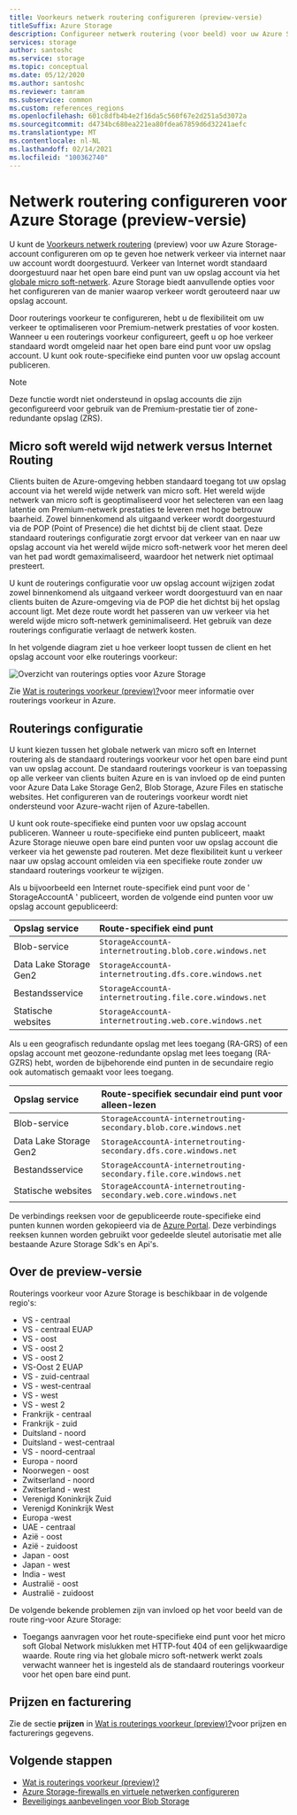 ```yaml
---
title: Voorkeurs netwerk routering configureren (preview-versie)
titleSuffix: Azure Storage
description: Configureer netwerk routering (voor beeld) voor uw Azure Storage-account om op te geven hoe netwerk verkeer via internet naar uw account wordt doorgestuurd.
services: storage
author: santoshc
ms.service: storage
ms.topic: conceptual
ms.date: 05/12/2020
ms.author: santoshc
ms.reviewer: tamram
ms.subservice: common
ms.custom: references_regions
ms.openlocfilehash: 601c8dfb4b4e2f16da5c560f67e2d251a5d3072a
ms.sourcegitcommit: d4734bc680ea221ea80fdea67859d6d32241aefc
ms.translationtype: MT
ms.contentlocale: nl-NL
ms.lasthandoff: 02/14/2021
ms.locfileid: "100362740"
---
```

# <a name="configure-network-routing-preference-for-azure-storage-preview"></a>Netwerk routering configureren voor Azure Storage (preview-versie)

U kunt de [Voorkeurs netwerk routering](../../virtual-network/routing-preference-overview.md) (preview) voor uw Azure Storage-account configureren om op te geven hoe netwerk verkeer via internet naar uw account wordt doorgestuurd. Verkeer van Internet wordt standaard doorgestuurd naar het open bare eind punt van uw opslag account via het [globale micro soft-netwerk](../../networking/microsoft-global-network.md). Azure Storage biedt aanvullende opties voor het configureren van de manier waarop verkeer wordt gerouteerd naar uw opslag account.

Door routerings voorkeur te configureren, hebt u de flexibiliteit om uw verkeer te optimaliseren voor Premium-netwerk prestaties of voor kosten. Wanneer u een routerings voorkeur configureert, geeft u op hoe verkeer standaard wordt omgeleid naar het open bare eind punt voor uw opslag account. U kunt ook route-specifieke eind punten voor uw opslag account publiceren.

> [!NOTE]
> Deze functie wordt niet ondersteund in opslag accounts die zijn geconfigureerd voor gebruik van de Premium-prestatie tier of zone-redundante opslag (ZRS).

## <a name="microsoft-global-network-versus-internet-routing"></a>Micro soft wereld wijd netwerk versus Internet Routing

Clients buiten de Azure-omgeving hebben standaard toegang tot uw opslag account via het wereld wijde netwerk van micro soft. Het wereld wijde netwerk van micro soft is geoptimaliseerd voor het selecteren van een laag latentie om Premium-netwerk prestaties te leveren met hoge betrouw baarheid. Zowel binnenkomend als uitgaand verkeer wordt doorgestuurd via de POP (Point of Presence) die het dichtst bij de client staat. Deze standaard routerings configuratie zorgt ervoor dat verkeer van en naar uw opslag account via het wereld wijde micro soft-netwerk voor het meren deel van het pad wordt gemaximaliseerd, waardoor het netwerk niet optimaal presteert.

U kunt de routerings configuratie voor uw opslag account wijzigen zodat zowel binnenkomend als uitgaand verkeer wordt doorgestuurd van en naar clients buiten de Azure-omgeving via de POP die het dichtst bij het opslag account ligt. Met deze route wordt het passeren van uw verkeer via het wereld wijde micro soft-netwerk geminimaliseerd. Het gebruik van deze routerings configuratie verlaagt de netwerk kosten.

In het volgende diagram ziet u hoe verkeer loopt tussen de client en het opslag account voor elke routerings voorkeur:

![Overzicht van routerings opties voor Azure Storage](media/network-routing-preference/routing-options-diagram.png)

Zie [Wat is routerings voorkeur (preview)?](../../virtual-network/routing-preference-overview.md)voor meer informatie over routerings voorkeur in Azure.

## <a name="routing-configuration"></a>Routerings configuratie

U kunt kiezen tussen het globale netwerk van micro soft en Internet routering als de standaard routerings voorkeur voor het open bare eind punt van uw opslag account. De standaard routerings voorkeur is van toepassing op alle verkeer van clients buiten Azure en is van invloed op de eind punten voor Azure Data Lake Storage Gen2, Blob Storage, Azure Files en statische websites. Het configureren van de routerings voorkeur wordt niet ondersteund voor Azure-wacht rijen of Azure-tabellen.

U kunt ook route-specifieke eind punten voor uw opslag account publiceren. Wanneer u route-specifieke eind punten publiceert, maakt Azure Storage nieuwe open bare eind punten voor uw opslag account die verkeer via het gewenste pad routeren. Met deze flexibiliteit kunt u verkeer naar uw opslag account omleiden via een specifieke route zonder uw standaard routerings voorkeur te wijzigen.

Als u bijvoorbeeld een Internet route-specifiek eind punt voor de ' StorageAccountA ' publiceert, worden de volgende eind punten voor uw opslag account gepubliceerd:

| Opslag service        | Route-specifiek eind punt                                  |
| :--------------------- | :------------------------------------------------------- |
| Blob-service           | `StorageAccountA-internetrouting.blob.core.windows.net`  |
| Data Lake Storage Gen2 | `StorageAccountA-internetrouting.dfs.core.windows.net`   |
| Bestandsservice           | `StorageAccountA-internetrouting.file.core.windows.net`  |
| Statische websites        | `StorageAccountA-internetrouting.web.core.windows.net`   |

Als u een geografisch redundante opslag met lees toegang (RA-GRS) of een opslag account met geozone-redundante opslag met lees toegang (RA-GZRS) hebt, worden de bijbehorende eind punten in de secundaire regio ook automatisch gemaakt voor lees toegang.

| Opslag service        | Route-specifiek secundair eind punt voor alleen-lezen                        |
| :--------------------- | :----------------------------------------------------------------- |
| Blob-service           | `StorageAccountA-internetrouting-secondary.blob.core.windows.net`  |
| Data Lake Storage Gen2 | `StorageAccountA-internetrouting-secondary.dfs.core.windows.net`   |
| Bestandsservice           | `StorageAccountA-internetrouting-secondary.file.core.windows.net`  |
| Statische websites        | `StorageAccountA-internetrouting-secondary.web.core.windows.net`   |

De verbindings reeksen voor de gepubliceerde route-specifieke eind punten kunnen worden gekopieerd via de [Azure Portal](https://portal.azure.com). Deze verbindings reeksen kunnen worden gebruikt voor gedeelde sleutel autorisatie met alle bestaande Azure Storage Sdk's en Api's.

## <a name="about-the-preview"></a>Over de preview-versie

Routerings voorkeur voor Azure Storage is beschikbaar in de volgende regio's:

- VS - centraal 
- VS - centraal EUAP
- VS - oost 
- VS - oost 2
- VS - oost 2 
- VS-Oost 2 EUAP
- VS - zuid-centraal
- VS - west-centraal
- VS - west 
- VS - west 2 
- Frankrijk - centraal 
- Frankrijk - zuid 
- Duitsland - noord 
- Duitsland - west-centraal 
- VS - noord-centraal
- Europa - noord 
- Noorwegen - oost 
- Zwitserland - noord
- Zwitserland - west
- Verenigd Koninkrijk Zuid 
- Verenigd Koninkrijk West 
- Europa -west 
- UAE - centraal
- Azië - oost 
- Azië - zuidoost 
- Japan - oost 
- Japan - west 
- India - west
- Australië - oost 
- Australië - zuidoost 

De volgende bekende problemen zijn van invloed op het voor beeld van de route ring-voor Azure Storage:

- Toegangs aanvragen voor het route-specifieke eind punt voor het micro soft Global Network mislukken met HTTP-fout 404 of een gelijkwaardige waarde. Route ring via het globale micro soft-netwerk werkt zoals verwacht wanneer het is ingesteld als de standaard routerings voorkeur voor het open bare eind punt.

## <a name="pricing-and-billing"></a>Prijzen en facturering

Zie de sectie **prijzen** in [Wat is routerings voorkeur (preview)?](../../virtual-network/routing-preference-overview.md#pricing)voor prijzen en facturerings gegevens.

## <a name="next-steps"></a>Volgende stappen

- [Wat is routerings voorkeur (preview)?](../../virtual-network/routing-preference-overview.md)
- [Azure Storage-firewalls en virtuele netwerken configureren](storage-network-security.md)
- [Beveiligings aanbevelingen voor Blob Storage](../blobs/security-recommendations.md)
